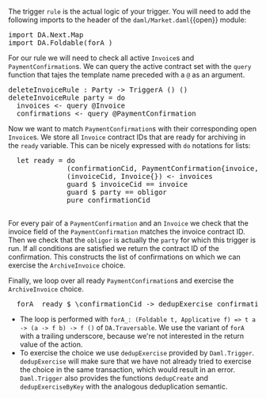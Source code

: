 The trigger `rule` is the actual logic of your trigger. You will need to add the following imports
to the header of the `daml/Market.daml`{{open}} module:

<pre class="file" data-target="clipboard">
import DA.Next.Map
import DA.Foldable(forA_)
</pre>

For our rule we will need to check all active `Invoice`s and `PaymentConfirmation`s. We can query
the active contract set with the `query` function that tajes the template name
preceded with a `@` as an argument.

<pre class="file" data-filename="daml/Market.daml" data-target="append">
deleteInvoiceRule : Party -> TriggerA () ()
deleteInvoiceRule party = do
  invoices <- query @Invoice
  confirmations <- query @PaymentConfirmation
</pre>

Now we want to match `PaymentConfirmation`s with their corresponding open `Invoice`s. We store all
`Invoice` contract IDs that are ready for archiving in the `ready` variable. This can be nicely
expressed with `do` notations for lists:

<pre class="file" data-filename="daml/Market.daml" data-target="append">
  let ready = do
              (confirmationCid, PaymentConfirmation{invoice, obligor}) <- confirmations
              (invoiceCid, Invoice{}) <- invoices
              guard $ invoiceCid == invoice
              guard $ party == obligor
              pure confirmationCid

</pre>

For every pair of a `PaymentConfirmation` and an `Invoice` we check that the invoice field of the
`PaymentConfirmation` matches the invoice contract ID. Then we check that the `obligor` is actually
the `party` for which this trigger is run. If all conditions are satisfied we return the contract ID
of the confirmation. This constructs the list of confirmations on which we can exercise the
`ArchiveInvoice` choice.

Finally, we loop over all ready `PaymentConfirmation`s and exercise the `ArchiveInvoice` choice.

<pre class="file" data-filename="daml/Market.daml" data-target="append">
  forA_ ready $ \confirmationCid -> dedupExercise confirmationCid ArchiveInvoice
</pre>

- The loop is performed with `forA_: (Foldable t, Applicative f) => t a -> (a -> f b) -> f ()` of
  `DA.Traversable`. We use the variant of `forA` with a trailing underscore, because we're not
  interested in the return value of the action.
- To exercise the choice we use `dedupExercise` provided by `Daml.Trigger`. `dedupExercise` will
  make sure that we have not already tried to exercise the choice in the same transaction, which
  would result in an error. `Daml.Trigger` also provides the functions `dedupCreate` and
  `dedupExerciseByKey` with the analogous deduplication semantic.
